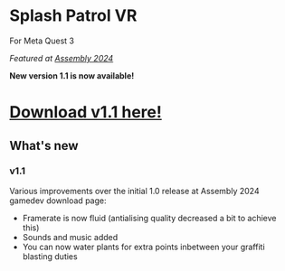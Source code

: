 # Splash Patrol VR

For Meta Quest 3

*Featured at [Assembly 2024](https://assembly.org/en/articles/game-development-entries-now-playable)*

**New version 1.1 is now available!**

<h1><b><a href="https://github.com/verkel/splash-patrol/releases/download/v1v1/SplashPatrol_1.1.zip">Download v1.1 here!</a></b></h1>

## What's new

### v1.1
Various improvements over the initial 1.0 release at Assembly 2024 gamedev download page:

- Framerate is now fluid (antialising quality decreased a bit to achieve this)
- Sounds and music added
- You can now water plants for extra points inbetween your graffiti blasting duties
